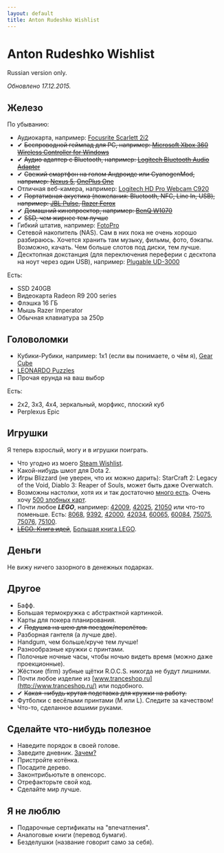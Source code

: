 ```yaml
---
layout: default
title: Anton Rudeshko Wishlist
---
```


# Anton Rudeshko Wishlist

Russian version only.

*Обновлено 17.12.2015.*

## Железо

По убыванию:

  * Аудиокарта, например: [Focusrite Scarlett 2i2](http://market.yandex.ru/model.xml?modelid=7754997&hid=91027)
  * ✔ ~~Беспроводной геймпад для PC, например: [Microsoft Xbox 360 Wireless Controller for Windows](http://market.yandex.ru/model.xml?modelid=6157885&hid=91117)~~
  * ✔ ~~Аудио адаптер с Bluetooth, например: [Logitech Bluetooth Audio Adapter](http://www.ulmart.ru/goods/872447)~~
  * ✔ ~~Свежий смартфон на голом Андроиде или CyanogenMod, например: [Nexus 5](http://market.yandex.ru/model.xml?modelid=10564187&hid=91491), [OnePlus One](http://market.yandex.ru/model.xml?modelid=10799520&hid=91491)~~
  * Отличная веб-камера, например: [Logitech HD Pro Webcam C920](http://market.yandex.ru/model.xml?modelid=7878358&hid=4684840)
  * ✔ ~~Портативная акустика (пожелания: Bluetooth, NFC, Line In, USB), например: [JBL Pulse](http://market.yandex.ru/model.xml?modelid=10580942&hid=2724669), [Razer Ferox](http://market.yandex.ru/model.xml?modelid=7332865&hid=2724669)~~
  * ✔ ~~Домашний кинопроектор, например: [BenQ W1070](hhttp://market.yandex.ru/product/8517332)~~
  * ✔ ~~SSD, чем жирнее тем лучше~~
  * Гибкий штатив, например: [FotoPro](http://gopromarket.ru/#!/Гибкий-штатив-FotoPro/p/23619897/category=7002370)
  * Сетевой накопитель (NAS). Сам в них пока не очень хорошо разбираюсь. Хочется хранить там музыку, фильмы, фото, бэкапы. Возможно, качать. Чем больше слотов под диски, тем лучше.
  * Десктопная докстанция (для переключения переферии с десктопа на ноут через один USB), например: [Plugable UD-3000](http://www.amazon.com/Plugable-UD-3000-Universal-2048x1152-Ethernet/dp/B008N06I2I)

Есть:

  * SSD 240GB
  * Видеокарта Radeon R9 200 series
  * Флэшка 16 ГБ
  * Мышь Razer Imperator
  * Обычная клавиатура за 250р

## Головоломки

  * Кубики-Рубики, например: 1x1 (если вы понимаете, о чём я), [Gear Cube](http://playlab.ru/toys/mefferts/gear-cube/)
  * [LEONARDO Puzzles](http://www.leonardo-puzzles.com/)
  * Прочая ерунда на ваш выбор

Есть:

  * 2x2, 3x3, 4x4, зеркальный, морфикс, плоский куб
  * Perplexus Epic

## Игрушки

Я теперь взрослый, могу и в игрушки поиграть.

  * Что угодно из моего [Steam Wishlist][steam].
  * Какой-нибудь шмот для Dota 2.
  * Игры Blizzard (не уверен, что их можно дарить): StarCraft 2: Legacy of the Void, Diablo 3: Reaper of Souls, может быть даже Overwatch.
  * Возможны настолки, хотя их и так достаточно [много есть][board]. Очень хочу [500 злобных карт][500].
  * Почти любое ***LEGO***, например: [42009][42009], [42025][42025], [21050][21050] или что-то поменьше. Есть: [8068][8068], [9392][9392], [42000][42000], [42034][42034], [60065][60065], [60084][60084], [75075][75075], [75076][75076], [75100][75100].
  * ~~[LEGO. Книга идей][lego-ideas]~~, [Большая книга LEGO][lego-big].

[steam]: http://steamcommunity.com/id/Tesla404/wishlist

[board]: https://docs.google.com/document/d/1tmS6GldcGQllXxe-SeEqjR-SzQPwu74BIwmjpf7LRyk/edit
[500]: http://www.mosigra.ru/Face/Show/500/

[8068]: http://shop.lego.com/en-US/Rescue-Helicopter-8068
[9392]: http://shop.lego.com/en-US/Quad-Bike-9392
[21050]: http://shop.lego.com/en-US/Studio-21050
[42000]: http://shop.lego.com/en-US/Racer-42000
[42009]: http://shop.lego.com/en-US/Mobile-Crane-MK-II-42009
[42025]: http://shop.lego.com/en-US/Cargo-Plane-42025
[42034]: http://shop.lego.com/en-US/Quad-Bike-42034
[60065]: http://shop.lego.com/en-US/ATV-Patrol-60065
[60084]: http://shop.lego.com/en-US/Racing-Bike-Transporter-60084
[75075]: http://shop.lego.com/en-US/AT-AT-75075
[75076]: http://shop.lego.com/en-US/Republic-Gunship-75076
[75100]: http://shop.lego.com/en-US/First-Order-Snowspeeder-75100

[lego-ideas]: http://www.ozon.ru/context/detail/id/23876708/
[lego-big]: http://www.mann-ivanov-ferber.ru/books/paperbook/unofficial-lego-builders-guide/

## Деньги

Не вижу ничего зазорного в денежных подарках.

## Другое

  * Бафф.
  * Большая термокружка с абстрактной картинкой.
  * Карты для покера планирования.
  * ✔ ~~Подушка на шею для поездок/перелётов.~~
  * Разборная гантеля (а лучше две).
  * Handgum, чем больше/круче тем лучше!
  * Разнообразные кружки с принтами.
  * Полочные ночные часы, чтобы ночью видеть время (можно даже проекционные).
  * Жёсткие (firm) зубные щётки R.O.C.S. никогда не будут лишними.
  * Почти любое изделие из [www.tranceshop.ru](http://www.tranceshop.ru/) или подобного.
  * ✔ ~~Какая-нибудь крутая подставка для кружки на работу.~~
  * Футболки с весёлыми принтами (M или L). Следите за качеством!
  * Что-то, сделанное *вашими* руками.

## Сделайте что-нибудь полезное

  * Наведите порядок в своей голове.
  * Заведите дневник. [Зачем?](http://lifehacker.ru/2012/10/20/6-prichin-zavesti-lichnyjj-dnevnik/)
  * Пристройте котёнка.
  * Посадите дерево.
  * Законтрибьютьте в опенсорс.
  * Отрефакторьте свой код.
  * Сделайте мир лучше.

## Я не люблю

  * Подарочные сертификаты на "впечатления".
  * Аналоговые книги (перевод бумаги).
  * Безделушки (название говорит само за себя).
